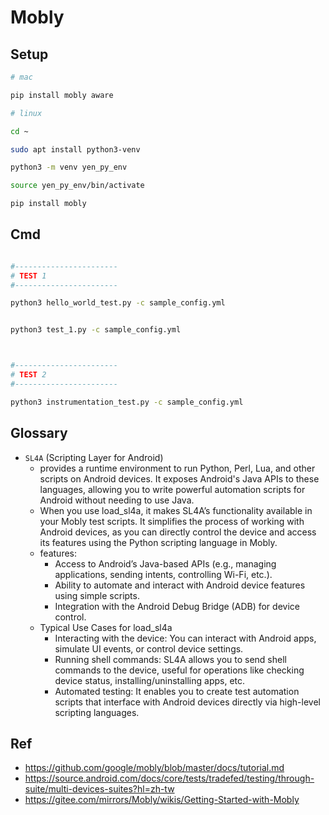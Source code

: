 # Mobly

## Setup

```bash
# mac

pip install mobly aware
```

```bash
# linux

cd ~

sudo apt install python3-venv

python3 -m venv yen_py_env

source yen_py_env/bin/activate

pip install mobly
```

## Cmd

```bash

#-----------------------
# TEST 1
#-----------------------

python3 hello_world_test.py -c sample_config.yml


python3 test_1.py -c sample_config.yml



#-----------------------
# TEST 2
#-----------------------

python3 instrumentation_test.py -c sample_config.yml
```


## Glossary

-  `SL4A` (Scripting Layer for Android)
	- provides a runtime environment to run Python, Perl, Lua, and other scripts on Android devices. It exposes Android's Java APIs to these languages, allowing you to write powerful automation scripts for Android without needing to use Java.
	- When you use load_sl4a, it makes SL4A’s functionality available in your Mobly test scripts. It simplifies the process of working with Android devices, as you can directly control the device and access its features using the Python scripting language in Mobly.
	- features:
		- Access to Android’s Java-based APIs (e.g., managing applications, sending intents, controlling Wi-Fi, etc.).
		- Ability to automate and interact with Android device features using simple scripts.
		- Integration with the Android Debug Bridge (ADB) for device control.
	- Typical Use Cases for load_sl4a
		- Interacting with the device: You can interact with Android apps, simulate UI events, or control device settings.
		- Running shell commands: SL4A allows you to send shell commands to the device, useful for operations like checking device status, installing/uninstalling apps, etc.
		- Automated testing: It enables you to create test automation scripts that interface with Android devices directly via high-level scripting languages.

## Ref
- https://github.com/google/mobly/blob/master/docs/tutorial.md
- https://source.android.com/docs/core/tests/tradefed/testing/through-suite/multi-devices-suites?hl=zh-tw
- https://gitee.com/mirrors/Mobly/wikis/Getting-Started-with-Mobly